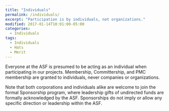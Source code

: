 ```yaml
---
title: "Individuals"
permalink: /individuals/
excerpt: "Participation is by individuals, not organizations."
modified: 2017-01-14T10:01:00-05:00
categories:
  - Individuals
tags:
  - Individuals
  - Hats
  - Merit
---
```


Everyone at the ASF is presumed to be acting as an individual when participating in our projects. Membership, Committership, and PMC membership are granted to individuals, never companies or organizations.

Note that both corporations and individuals alike are welcome to join the formal Sponsorship program, where leadership gifts of undirected funds are formally acknowledged by the ASF. Sponsorships do not imply or allow any specific direction or leadership within the ASF.